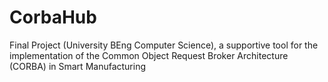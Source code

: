 # CorbaHub
 Final Project (University BEng Computer Science), a supportive tool for the implementation of  the Common Object Request Broker Architecture (CORBA) in Smart Manufacturing
